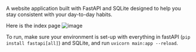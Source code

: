 A website application built with FastAPI and SQLite designed to help you stay consistent with your day-to-day habits.

Here is the index page
![image](https://github.com/user-attachments/assets/07100b65-62e5-4c13-8374-480dd2f0e740)

To run, make sure your environment is set-up with everything in fastAPI (`pip install fastapi[all]`) and SQLite, and run `uvicorn main:app --reload`.
